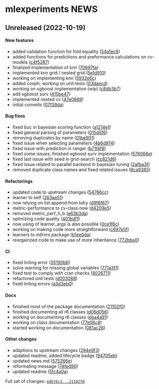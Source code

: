 # mlexperiments NEWS

## Unreleased (2022-10-19)

#### New features

-   added validation function for fold equality
    ([54a1ec6](https://github.com/kapsner/mlexperiments/tree/54a1ec643052ce650efad85ad303c8a97708371e))
-   added functions for predictions and preformance calculations on
    cv-models
    ([c4f5287](https://github.com/kapsner/mlexperiments/tree/c4f5287512e3b6136c66145adb2682f9e975320c))
-   finalized implementation of knn
    ([70697fa](https://github.com/kapsner/mlexperiments/tree/70697fa0dd74d7043b0f8fe5dfe3c0f7be391be2))
-   implemented knn grid / nested grid
    ([5e1d910](https://github.com/kapsner/mlexperiments/tree/5e1d910d1e1f008b1dda1382d08138ec787f6908))
-   working on implementing knn
    ([5932e6c](https://github.com/kapsner/mlexperiments/tree/5932e6c18a3659dfb61e2c3c3dea9bb00ffd387a))
-   added coxph; working on unit tests
    ([03daecd](https://github.com/kapsner/mlexperiments/tree/03daecdc3d1e15ae64a25fad984b2be6c5d11149))
-   working on xgboost implementation (wip)
    ([c8db3b7](https://github.com/kapsner/mlexperiments/tree/c8db3b75e0a903cc2f9420de87349f654511172c))
-   add xgboost surv
    ([415be47](https://github.com/kapsner/mlexperiments/tree/415be47895feb361504aac3042fa9f277d87cd5b))
-   implemented nested cv
    ([47e0669](https://github.com/kapsner/mlexperiments/tree/47e066915550e1b58ac5408fe841539245de92cf))
-   initial commits
    ([07f39da](https://github.com/kapsner/mlexperiments/tree/07f39da254f6ae51248361e29b3c42888c1f2325))

#### Bug fixes

-   fixed buc in bayesian scoring function
    ([a1214e1](https://github.com/kapsner/mlexperiments/tree/a1214e1dbd4af11b8954fa8ff0d86c44ba01de03))
-   fixed general parsing of parameters
    ([015d5f6](https://github.com/kapsner/mlexperiments/tree/015d5f6bc26272b3bbd22430db4599781cc1dcc5))
-   removing duplicates by name
    ([01be901](https://github.com/kapsner/mlexperiments/tree/01be9011fb9e8437737f16d7f9e842fff892e120))
-   fixed issue when selecting parameters
    ([4b6d974](https://github.com/kapsner/mlexperiments/tree/4b6d9747f105fc509ce86348e1f5f4149f7b1e00))
-   fixed issue with prediction in ranger
    ([b71f4f8](https://github.com/kapsner/mlexperiments/tree/b71f4f809d75c32b2b740839ae9ff180fc27013c))
-   fixed some issues; finished xgboost surv implementation
    ([576066e](https://github.com/kapsner/mlexperiments/tree/576066e47895dbf9fd9f3c37378c300f3eff77e9))
-   fixed last issue with seed in grid-search
    ([cc821d6](https://github.com/kapsner/mlexperiments/tree/cc821d6f1c2b4364e19a92d7277fcda5fbfc7c95))
-   fixed issue related to parallel backend in bayesian tuning
    ([2afba3f](https://github.com/kapsner/mlexperiments/tree/2afba3ff6c1407d8b87942662bb14e48a4497366))
-   removed duplicate class names and fixed related issues
    ([9ca9385](https://github.com/kapsner/mlexperiments/tree/9ca9385167841ccfea490e05f42e94f07f757cac))

#### Refactorings

-   updated code to upstream changes
    ([54766cc](https://github.com/kapsner/mlexperiments/tree/54766cc8b63c84b74170ac3a629ddf0f82cd7da2))
-   learner to self
    ([263ae51](https://github.com/kapsner/mlexperiments/tree/263ae51b365f4db79f1b006052d2dfdf0f7d8570))
-   now relying on list.append from kdry
    ([d9f6f67](https://github.com/kapsner/mlexperiments/tree/d9f6f679139de06dce34d4d3d4f0d168030a1061))
-   metric-performance to cv-class now
    ([d4209e5](https://github.com/kapsner/mlexperiments/tree/d4209e5aad59ad46cc9297e29f9a1e5ca20be493))
-   removed metric\_perf\_h\_b
    ([e63b3da](https://github.com/kapsner/mlexperiments/tree/e63b3da8e465ff73f1a136c5a6a869789e9ff679))
-   optmizing code quality
    ([401bdf1](https://github.com/kapsner/mlexperiments/tree/401bdf14328bb4825b5030a7420559f1cb7e4e1a))
-   now using of learner\_args is also possible
    ([0ce1f6c](https://github.com/kapsner/mlexperiments/tree/0ce1f6c92f503779bf232bfd3cac5a38bee63e60))
-   working on making code more straightforward
    ([c697e5f](https://github.com/kapsner/mlexperiments/tree/c697e5f49e2641ecaad6cf5ea0498056b2a73d00))
-   learners to mllrnrs package
    ([b1ee0da](https://github.com/kapsner/mlexperiments/tree/b1ee0da24fb221e3f73359912ed6da7366309401))
-   reorgainzed code to make use of more inheritance
    ([772bba0](https://github.com/kapsner/mlexperiments/tree/772bba0cadd439f65fbf04ede5899948acc5b53c))

#### CI

-   fixed linting error
    ([35190b6](https://github.com/kapsner/mlexperiments/tree/35190b62b45ec9773efd922dd9e30485cc5dbff9))
-   solve warning for missing global variables
    ([771a3f1](https://github.com/kapsner/mlexperiments/tree/771a3f10dbf93037933c229948e7743fca52ae0b))
-   fixed test to comply with cran checks
    ([8026711](https://github.com/kapsner/mlexperiments/tree/8026711b9f6f59534cabd51fc60d8dae63c0f45e))
-   refactored unit tests
    ([d003088](https://github.com/kapsner/mlexperiments/tree/d003088c9d19dda872f9e698d9cbcb9f89cb6e95))
-   fixed linting errors
    ([a3d3eb0](https://github.com/kapsner/mlexperiments/tree/a3d3eb0887db86a97b17a3d0b07b90c587477a5a))

#### Docs

-   finished most of the package documentation
    ([21102f0](https://github.com/kapsner/mlexperiments/tree/21102f08051ce4a80f4fa5ea8d2154247fc89d50))
-   finished documenting all r6 classes
    ([d06d056](https://github.com/kapsner/mlexperiments/tree/d06d05646f8eb6e92e32cbc4935e9da1e905e2aa))
-   working on documenting r6 classes
    ([eba4a91](https://github.com/kapsner/mlexperiments/tree/eba4a91d193190450049b2e18e59a90839846dbd))
-   working on class documentation
    ([77e06c8](https://github.com/kapsner/mlexperiments/tree/77e06c89bb0f63202231bd0111de13e53ec8bbb1))
-   started working on documentation
    ([081ac26](https://github.com/kapsner/mlexperiments/tree/081ac26d999b3e809984bf0fd3d4064a4a0dc398))

#### Other changes

-   adaptions to upstream changes
    ([294e9f3](https://github.com/kapsner/mlexperiments/tree/294e9f3cd19fdfdd7e9febdd87f1421cb8d7af39))
-   updated readme, added lifecycle badge
    ([94705eb](https://github.com/kapsner/mlexperiments/tree/94705eb1dbcaf7ae32424b6fc1ad961f6c8d78d5))
-   updated news.md
    ([575266e](https://github.com/kapsner/mlexperiments/tree/575266e62417fe6f457fe05980c95f9ecf9e7f31))
-   reformating message
    ([74fed90](https://github.com/kapsner/mlexperiments/tree/74fed90ab55e229cbd77a5941c1de512a5605e11))
-   updated readme
    ([5fc4a0a](https://github.com/kapsner/mlexperiments/tree/5fc4a0a9c24e719bbe2bda0584b86e80c13b15cc))

Full set of changes:
[`edb76c3...21102f0`](https://github.com/kapsner/mlexperiments/compare/edb76c3...21102f0)
